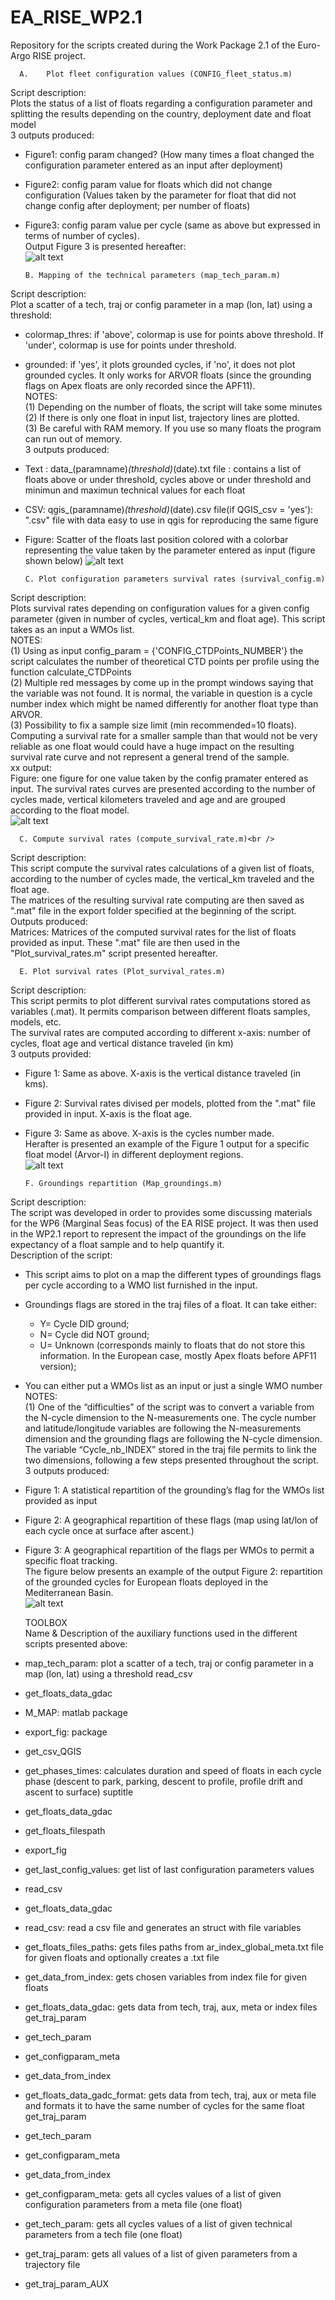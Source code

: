 # EA_RISE_WP2.1
Repository for the scripts created during the Work Package 2.1 of the Euro-Argo RISE project.

      A.	Plot fleet configuration values (CONFIG_fleet_status.m)
Script description:<br />
Plots the status of a list of floats regarding a configuration parameter and splitting the results depending on the country, deployment date and float model<br />
3 outputs produced:<br />
- Figure1: config param changed? (How many times a float changed the configuration parameter entered as an input after deployment)<br /> 
- Figure2: config param value for floats which did not change configuration (Values taken by the parameter for float that did not change config after deployment; per number of floats)<br />
- Figure3: config param value per cycle (same as above but expressed in terms of number of cycles).<br />
Output Figure 3 is presented hereafter:<br />
![alt text](https://github.com/euroargodev/Argo_life_expectancy_analyses/blob/main/Images/01_config_fleet_status.png?raw=true)

	  B. Mapping of the technical parameters (map_tech_param.m)
Script description:<br />
Plot a scatter of a tech, traj or config parameter in a map (lon, lat) using a threshold:<br />
- colormap_thres: if 'above', colormap is use for points above threshold. If 'under', colormap is use for points under threshold.
- grounded: if 'yes', it plots grounded cycles, if 'no', it does not plot grounded cycles. It only works for ARVOR floats (since the grounding flags on Apex floats are only recorded since the APF11).<br />
NOTES:<br />
(1) Depending on the number of floats, the script will take some minutes<br />
(2) If there is only one float in input list, trajectory lines are plotted.<br />
(3) Be careful with RAM memory. If you use so many floats the program can run out of memory.<br />
3 outputs produced:
- Text : data_(paramname)_(threshold)_(date).txt file : contains a list of floats  above or under threshold, cycles above or under threshold and minimun and maximun technical values for each float
- CSV: qgis_(paramname)_(threshold)_(date).csv file(if QGIS_csv = 'yes'): ".csv" file with data easy to use in qgis for reproducing the same figure
- Figure: Scatter of the floats last position colored with a colorbar representing the value taken by the parameter entered as input (figure shown below)
![alt text](https://github.com/euroargodev/Argo_life_expectancy_analyses/blob/main/Images/02_map_tech_param.jpg?raw=true)

	  C. Plot configuration parameters survival rates (survival_config.m)
Script description:<br />
Plots survival rates depending on configuration values for a given config parameter (given in number of cycles, vertical_km and float age). This script takes as an input a WMOs list.<br />
NOTES:<br />
(1) Using as input config_param = {'CONFIG_CTDPoints_NUMBER'} the script calculates the number of theoretical CTD points per profile using the function calculate_CTDPoints<br />
(2) Multiple red messages by come up in the prompt windows saying that the variable was not found. It is normal, the variable in question is a cycle number index which might be named differently for another float type than ARVOR.<br />
(3) Possibility to fix a sample size limit (min recommended=10 floats). Computing a survival rate for a smaller sample than that would not be very reliable as one float would could have a huge impact on the resulting survival rate curve and not represent a general trend of the sample.<br />
xx output:<br />
Figure: one figure for one value taken by the config pramater entered as input. The survival rates curves are presented according to the number of cycles made, vertical kilometers traveled and age and are grouped according to the float model.<br />
![alt text](https://github.com/euroargodev/Argo_life_expectancy_analyses/blob/main/Images/03_config_survival_rate.jpg?raw=true)

	  C. Compute survival rates (compute_survival_rate.m)<br />
Script description:<br />
This script compute the survival rates calculations of a given list of floats, according to the number of cycles made, the vertical_km traveled and the float age.<br />
The matrices of the resulting survival rate computing are then saved as ".mat" file in the export folder specified at the beginning of the script.<br />
Outputs produced:<br />
Matrices: Matrices of the computed survival rates for the list of floats provided as input. These ".mat" file are then used in the "Plot_survival_rates.m" script presented hereafter.<br />

	  E. Plot survival rates (Plot_survival_rates.m)
Script description:<br />
This script permits to plot different survival rates computations stored as variables (.mat). It permits comparison between different floats samples, models, etc.<br />
The survival rates are computed according to different x-axis: number of cycles, float age and vertical distance traveled (in km)<br />
3 outputs provided:<br />
- Figure 1: Same as above. X-axis is the vertical distance traveled (in kms).<br />
- Figure 2: Survival rates divised per models, plotted from the ".mat" file provided in input. X-axis is the float age.<br />
- Figure 3: Same as above. X-axis is the cycles number made.<br />
Herafter is presented an example of the Figure 1 output for a specific float model (Arvor-I) in different deployment regions.<br />
![alt text](https://github.com/euroargodev/Argo_life_expectancy_analyses/blob/main/Images/04_plot_survival_rates.png?raw=true)

	  F. Groundings repartition (Map_groundings.m)
Script description:<br />
The script was developed in order to provides some discussing materials for the WP6 (Marginal Seas focus) of the EA RISE project. It was then used in the WP2.1 report to represent the impact of the groundings on the life expectancy of a float sample and to help quantify it.<br />
Description of the script:<br />
- This script aims to plot on a map the different types of groundings flags per cycle according to a WMO list furnished in the input.<br />
- Groundings flags are stored in the traj files of a float. It can take either:<br />
	- Y= Cycle DID ground;<br /> 
	- N= Cycle did NOT ground;<br /> 
	- U= Unknown (corresponds mainly to floats that do not store this information. In the European case, mostly Apex floats before APF11 version);<br />
- You can either put a WMOs list as an input or just a single WMO number<br />
NOTES:<br />
(1) One of the “difficulties” of the script was to convert a variable from the N-cycle dimension to the N-measurements one. The cycle number and latitude/longitude variables are following the N-measurements dimension and the grounding flags are following the N-cycle dimension.<br /> 
The variable “Cycle_nb_INDEX” stored in the traj file permits to link the two dimensions, following a few steps presented throughout the script.<br />
3 outputs produced:<br />
- Figure 1: A statistical repartition of the grounding’s flag for the WMOs list provided as input<br />
- Figure 2: A geographical repartition of these flags (map using lat/lon of each cycle once at surface after ascent.)<br />
- Figure 3: A geographical repartition of the flags per WMOs to permit a specific float tracking.<br />
The figure below presents an example of the output Figure 2: repartition of the grounded cycles for European floats deployed in the Mediterranean Basin.<br />
![alt text](https://github.com/euroargodev/Argo_life_expectancy_analyses/blob/main/Images/05_groundings.png?raw=true)<br />


	TOOLBOX<br />
Name & Description of the auxiliary functions used in the different scripts presented above:<br />
- map_tech_param: plot a scatter of a tech, traj or config parameter in a map (lon, lat) using a threshold	read_csv
- get_floats_data_gdac
- M_MAP: matlab package
- export_fig: package
- get_csv_QGIS
- get_phases_times: calculates duration and speed of floats in each cycle phase (descent to park, parking, descent to profile, profile drift and ascent to surface)	suptitle
- get_floats_data_gdac
- get_floats_filespath
- export_fig
- get_last_config_values: get list of last configuration parameters values	
- read_csv
- get_floats_data_gdac<br />
- read_csv:	read a csv file and generates an struct with file variables	
- get_floats_files_paths: gets files paths from ar_index_global_meta.txt file for given floats and optionally creates a .txt file	
- get_data_from_index: gets chosen variables from index file for given floats	
- get_floats_data_gdac: gets data from tech, traj, aux, meta or index files	get_traj_param
- get_tech_param
- get_configparam_meta
- get_data_from_index
- get_floats_data_gadc_format: gets data from tech, traj, aux or meta file and formats it to have the same number of cycles for the same float	get_traj_param
- get_tech_param
- get_configparam_meta
- get_data_from_index
- get_configparam_meta:	gets all cycles values of a list of given configuration parameters from a meta file (one float)	
- get_tech_param: gets all cycles values of a list of given technical parameters from a tech file (one float)	
- get_traj_param: gets all values of a list of given parameters from a trajectory file	
- get_traj_param_AUX		

